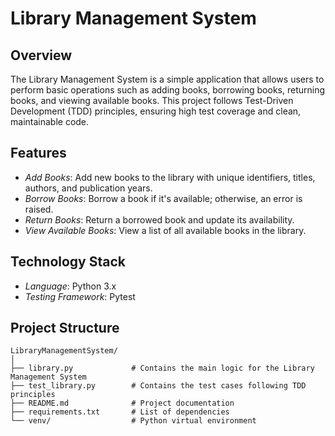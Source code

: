 # Library Management System

## Overview

The Library Management System is a simple application that allows users to perform basic operations such as adding books, borrowing books, returning books, and viewing available books. This project follows Test-Driven Development (TDD) principles, ensuring high test coverage and clean, maintainable code.

## Features

- *Add Books*: Add new books to the library with unique identifiers, titles, authors, and publication years.
- *Borrow Books*: Borrow a book if it's available; otherwise, an error is raised.
- *Return Books*: Return a borrowed book and update its availability.
- *View Available Books*: View a list of all available books in the library.

## Technology Stack

- *Language*: Python 3.x
- *Testing Framework*: Pytest

## Project Structure

```plaintext
LibraryManagementSystem/
│
├── library.py             # Contains the main logic for the Library Management System
├── test_library.py        # Contains the test cases following TDD principles
├── README.md              # Project documentation
├── requirements.txt       # List of dependencies
└── venv/                  # Python virtual environment
